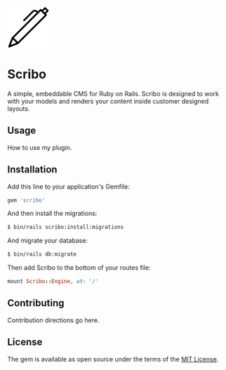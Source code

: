 ![Scribo](logo.svg)

# Scribo
A simple, embeddable CMS for Ruby on Rails. Scribo is designed to work with your models and renders your content inside customer designed layouts.

## Usage
How to use my plugin.

## Installation
Add this line to your application's Gemfile:

```ruby
gem 'scribo'
```

And then install the migrations:
```bash
$ bin/rails scribo:install:migrations
```

And migrate your database:
```bash
$ bin/rails db:migrate
```

Then add Scribo to the bottom of your routes file:

```ruby
mount Scribo::Engine, at: '/'
```

## Contributing
Contribution directions go here.

## License
The gem is available as open source under the terms of the [MIT License](http://opensource.org/licenses/MIT).
